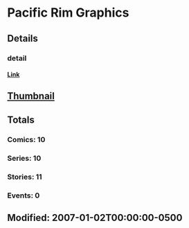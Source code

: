 # Pacific Rim Graphics 
## Details
### detail
#### [Link](http://marvel.com/comics/creators/9208/pacific_rim_graphics?utm_campaign=apiRef&utm_source=225578a89fc76f3d20fbffda5d17a88d)
## [Thumbnail](http://i.annihil.us/u/prod/marvel/i/mg/b/40/image_not_available.jpg)
## Totals
### Comics: 10
### Series: 10
### Stories: 11
### Events: 0
## Modified: 2007-01-02T00:00:00-0500